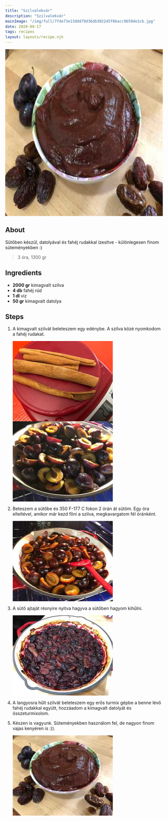 ```yaml
---
title: "Szilvalekvár"
description: "Szilvalekvár"
mainImage: "/img/full/7fde73e13ddd79d36db302245f6bacc9659de1cb.jpg"
date: 2020-09-17
tags: recipes
layout: layouts/recipe.njk
---
```

                            
<p align="center"><a href="https://cookpad.com/hu/receptek/13660066-szilvalekvar" rel="Recipe source page"><img width="751" height="532" src="/img/full/7fde73e13ddd79d36db302245f6bacc9659de1cb.jpg"/></a></p>

## About
<p class="mb-sm">Sütőben készül, datolyával és fahéj rudakkal ízesítve - különlegesen finom süteményekben :)</p>

> 3 óra, 1300 gr 

## Ingredients
* **2000 gr** kimagvalt szilva
* **4 db** fahéj rúd
* **1 dl** viz
* **50 gr** kimagvalt datolya

## Steps

1. A kimagvalt szilvát beleteszem egy edénybe. A szilva közé nyomkodom a fahéj rudakat.
 
    <p><img width="320" height="256" align="left" src="/img/full/f141509f15a46398caab9a7582139f67fc4b4c39.jpg"/></p><p><img width="320" height="256" align="left" src="/img/full/ed536ac06aee8fc526d48fa71ce3862374a26422.jpg"/></p><div style="clear: both"/>

2. Beteszem a sütőbe és 350 F-177 C fokon 2 órán át sütöm. Egy óra elteltével, amikor már kezd főni a szilva, megkavargatom fél óránként.
 
    <p><img width="320" height="256" align="left" src="/img/full/e5e3fdcb3e3b033f0c5a1b43c71054ed0899e56a.jpg"/></p><div style="clear: both"/>

3. A sütő ajtaját résnyire nyitva hagyva a sütőben hagyom kihűlni.
 
    <p><img width="320" height="256" align="left" src="/img/full/e3a4cfc4d5bc8388cb926e2b7697ec93fda145b9.jpg"/></p><div style="clear: both"/>

4. A langyosra hűlt szilvát beleteszem egy erős turmix gépbe a benne lévő fahéj rudakkal együtt, hozzáadom a kimagvalt datolyát és összeturmixolom.
 
    <div style="clear: both"/>

5. Készen is vagyunk. Süteményekben használom fel, de nagyon finom vajas kenyéren is :)).
 
    <p><img width="320" height="256" align="left" src="/img/full/6f02fecc0d89838d84b464e64724ff270360db0c.jpg"/></p><div style="clear: both"/>

